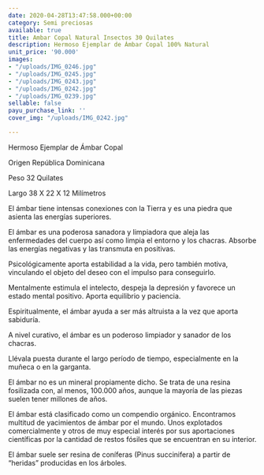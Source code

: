```yaml
---
date: 2020-04-28T13:47:58.000+00:00
category: Semi preciosas
available: true
title: Ambar Copal Natural Insectos 30 Quilates
description: Hermoso Ejemplar de Ámbar Copal 100% Natural
unit_price: '90.000'
images:
- "/uploads/IMG_0246.jpg"
- "/uploads/IMG_0245.jpg"
- "/uploads/IMG_0243.jpg"
- "/uploads/IMG_0242.jpg"
- "/uploads/IMG_0239.jpg"
sellable: false
payu_purchase_link: ''
cover_img: "/uploads/IMG_0242.jpg"

---
```

Hermoso Ejemplar de Ámbar Copal

Origen República Dominicana

Peso 32 Quilates 

Largo 38 X 22 X 12 Milímetros 

El ámbar tiene intensas conexiones con la Tierra y es una piedra que asienta las energías superiores.

El ámbar es una poderosa sanadora y limpiadora que aleja las enfermedades del cuerpo así como limpia el entorno y los chacras. Absorbe las energías negativas y las transmuta en positivas.

Psicológicamente aporta estabilidad a la vida, pero también motiva, vinculando el objeto del deseo con el impulso para conseguirlo.

Mentalmente estimula el intelecto, despeja la depresión y favorece un estado mental positivo. Aporta equilibrio y paciencia.

Espiritualmente, el ámbar ayuda a ser más altruista a la vez que aporta sabiduría.

A nivel curativo, el ámbar es un poderoso limpiador y sanador de los chacras.

Llévala puesta durante el largo período de tiempo, especialmente en la muñeca o en la garganta.

El ámbar no es un mineral propiamente dicho. Se trata de una resina fosilizada con, al menos, 100.000 años, aunque la mayoría de las piezas suelen tener millones de años.

El ámbar está clasificado como un compendio orgánico. Encontramos multitud de yacimientos de ámbar por el mundo. Unos explotados comercialmente y otros de muy especial interés por sus aportaciones científicas por la cantidad de restos fósiles que se encuentran en su interior.

El ámbar suele ser resina de coníferas (Pinus succinifera) a partir de “heridas” producidas en los árboles.